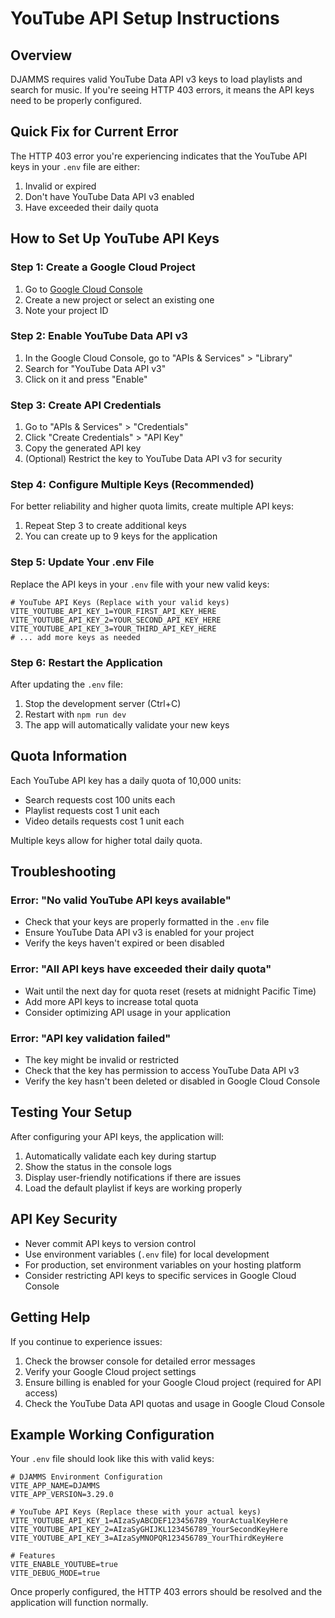 # YouTube API Setup Instructions

## Overview

DJAMMS requires valid YouTube Data API v3 keys to load playlists and search for music. If you're seeing HTTP 403 errors, it means the API keys need to be properly configured.

## Quick Fix for Current Error

The HTTP 403 error you're experiencing indicates that the YouTube API keys in your `.env` file are either:
1. Invalid or expired
2. Don't have YouTube Data API v3 enabled
3. Have exceeded their daily quota

## How to Set Up YouTube API Keys

### Step 1: Create a Google Cloud Project
1. Go to [Google Cloud Console](https://console.cloud.google.com/)
2. Create a new project or select an existing one
3. Note your project ID

### Step 2: Enable YouTube Data API v3
1. In the Google Cloud Console, go to "APIs & Services" > "Library"
2. Search for "YouTube Data API v3"
3. Click on it and press "Enable"

### Step 3: Create API Credentials
1. Go to "APIs & Services" > "Credentials"
2. Click "Create Credentials" > "API Key"
3. Copy the generated API key
4. (Optional) Restrict the key to YouTube Data API v3 for security

### Step 4: Configure Multiple Keys (Recommended)
For better reliability and higher quota limits, create multiple API keys:
1. Repeat Step 3 to create additional keys
2. You can create up to 9 keys for the application

### Step 5: Update Your .env File
Replace the API keys in your `.env` file with your new valid keys:

```env
# YouTube API Keys (Replace with your valid keys)
VITE_YOUTUBE_API_KEY_1=YOUR_FIRST_API_KEY_HERE
VITE_YOUTUBE_API_KEY_2=YOUR_SECOND_API_KEY_HERE
VITE_YOUTUBE_API_KEY_3=YOUR_THIRD_API_KEY_HERE
# ... add more keys as needed
```

### Step 6: Restart the Application
After updating the `.env` file:
1. Stop the development server (Ctrl+C)
2. Restart with `npm run dev`
3. The app will automatically validate your new keys

## Quota Information

Each YouTube API key has a daily quota of 10,000 units:
- Search requests cost 100 units each
- Playlist requests cost 1 unit each
- Video details requests cost 1 unit each

Multiple keys allow for higher total daily quota.

## Troubleshooting

### Error: "No valid YouTube API keys available"
- Check that your keys are properly formatted in the `.env` file
- Ensure YouTube Data API v3 is enabled for your project
- Verify the keys haven't expired or been disabled

### Error: "All API keys have exceeded their daily quota"
- Wait until the next day for quota reset (resets at midnight Pacific Time)
- Add more API keys to increase total quota
- Consider optimizing API usage in your application

### Error: "API key validation failed"
- The key might be invalid or restricted
- Check that the key has permission to access YouTube Data API v3
- Verify the key hasn't been deleted or disabled in Google Cloud Console

## Testing Your Setup

After configuring your API keys, the application will:
1. Automatically validate each key during startup
2. Show the status in the console logs
3. Display user-friendly notifications if there are issues
4. Load the default playlist if keys are working properly

## API Key Security

- Never commit API keys to version control
- Use environment variables (`.env` file) for local development
- For production, set environment variables on your hosting platform
- Consider restricting API keys to specific services in Google Cloud Console

## Getting Help

If you continue to experience issues:
1. Check the browser console for detailed error messages
2. Verify your Google Cloud project settings
3. Ensure billing is enabled for your Google Cloud project (required for API access)
4. Check the YouTube Data API quotas and usage in Google Cloud Console

## Example Working Configuration

Your `.env` file should look like this with valid keys:

```env
# DJAMMS Environment Configuration
VITE_APP_NAME=DJAMMS
VITE_APP_VERSION=3.29.0

# YouTube API Keys (Replace these with your actual keys)
VITE_YOUTUBE_API_KEY_1=AIzaSyABCDEF123456789_YourActualKeyHere
VITE_YOUTUBE_API_KEY_2=AIzaSyGHIJKL123456789_YourSecondKeyHere
VITE_YOUTUBE_API_KEY_3=AIzaSyMNOPQR123456789_YourThirdKeyHere

# Features
VITE_ENABLE_YOUTUBE=true
VITE_DEBUG_MODE=true
```

Once properly configured, the HTTP 403 errors should be resolved and the application will function normally.
